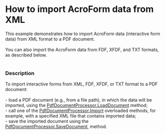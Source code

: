 # How to import AcroForm data from XML


This example demonstrates how to import AcroForm data (interactive form data) from XML format to a PDF document.<br><br>You can also import the AcroForm data from FDF, XFDF, and TXT formats, as described below.<br><br>


<h3>Description</h3>

To import interactive forms from&nbsp;XML, FDF, XFDF,&nbsp;or TXT format to a PDF document: <br><br>- load a&nbsp;PDF document (e.g., from a file path), in which the data will be imported, using the <a href="https://documentation.devexpress.com/#DocumentServer/DevExpressPdfPdfDocumentProcessor_LoadDocumenttopic">PdfDocumentProcessor.LoadDocument</a>&nbsp;method; <br>- call one of the <a href="https://documentation.devexpress.com/#DocumentServer/DevExpressPdfPdfDocumentProcessor_Importtopic">PdfDocumentProcessor.Import</a>&nbsp;overloaded methods, for example, with a specified XML file that contains imported data;<br>- save the imported document using the <a href="https://documentation.devexpress.com/#DocumentServer/DevExpressPdfPdfDocumentProcessor_SaveDocumenttopic">PdfDocumentProcessor.SaveDocument </a>&nbsp;method.

<br/>


